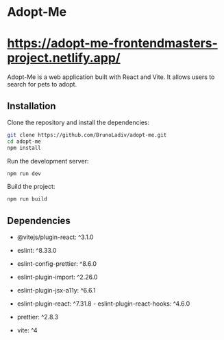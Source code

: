 # Adopt-Me
# https://adopt-me-frontendmasters-project.netlify.app/
Adopt-Me is a web application built with React and Vite. It allows users to search for pets to adopt.

## Installation

Clone the repository and install the dependencies: 
```bash 
git clone https://github.com/BrunoLadiv/adopt-me.git 
cd adopt-me 
npm install 
``` 
Run the development server: 
```bash 
npm run dev 
```  
Build the project:  
```bash  
npm run build  
```  

 ## Dependencies  

 - @vitejs/plugin-react: ^3.1.0  
 - eslint: ^8.33.0  
 - eslint-config-prettier: ^8.6.0  
 - eslint-plugin-import: ^2.26.0   
 - eslint-plugin-jsx-a11y: ^6.6.1   
 - eslint-plugin-react: ^7.31.8   															     - eslint-plugin-react-hooks: ^4.6.0   

 - prettier: ^2.8.3   

 - vite: ^4
